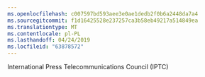 ```yaml
---
ms.openlocfilehash: c007597bd593aee3e0ae1dedb2f0b6a2448da7a4
ms.sourcegitcommit: f1d16425528e237257ca3b58eb49217a514849ea
ms.translationtype: MT
ms.contentlocale: pl-PL
ms.lasthandoff: 04/24/2019
ms.locfileid: "63878572"
---
```

International Press Telecommunications Council (IPTC)